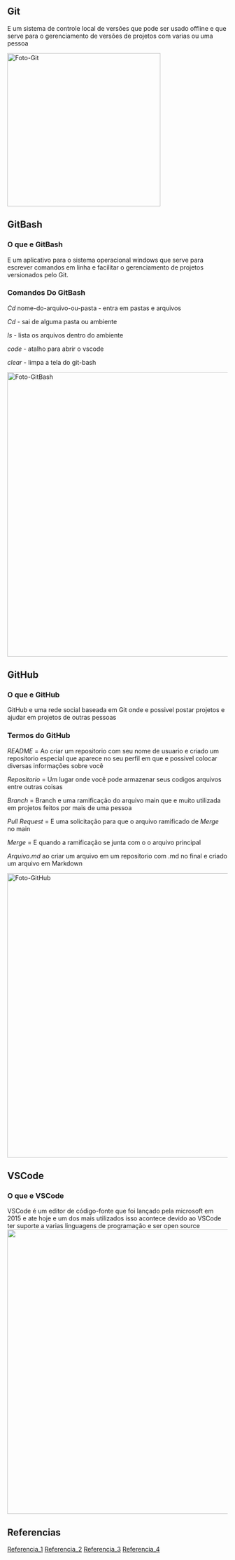 ## Git
E um sistema de controle local de versões que pode ser usado offline e que serve para o gerenciamento de versões de projetos com varias ou uma pessoa

<img src="https://github.com/Davi8002/AV1/assets/164496370/0a8016eb-01eb-4879-ad6d-2201d1720b9c" alt="Foto-Git" width="350px">


## GitBash

### O que e GitBash
E um aplicativo para o sistema operacional windows que serve para escrever comandos em linha e facilitar o gerenciamento de projetos versionados pelo Git.


### Comandos Do GitBash

*Cd* nome-do-arquivo-ou-pasta - entra em pastas e arquivos 

*Cd* - sai de alguma pasta ou ambiente

*ls* - lista os arquivos dentro do ambiente

*code* - atalho para abrir o vscode

*clear* - limpa a tela do git-bash

<img src="https://github.com/Davi8002/AV1/assets/164496370/5ab97d06-de84-4dc4-a712-1ab0d0bc63da" alt="Foto-GitBash" width="650px">


## GitHub

### O que e GitHub
GitHub e uma rede social baseada em Git onde e possivel postar projetos e ajudar em projetos de outras pessoas 

### Termos do GitHub

*README* = Ao criar um repositorio com seu nome de usuario e criado um repositorio especial que aparece no seu perfil em que e possivel colocar diversas informações sobre você

*Repositorio* = Um lugar onde você pode armazenar seus codigos arquivos entre outras coisas

*Branch* = Branch e uma ramificação do arquivo main que e muito utilizada em projetos feitos por mais de uma pessoa

*Pull Request* = E uma solicitação para que o arquivo ramificado de *Merge* no main

*Merge* = E quando a ramificação se junta com o o arquivo principal

*Arquivo.md* ao criar um arquivo em um repositorio com .md no final e criado um arquivo em Markdown

<img src="https://github.com/Davi8002/AV1/assets/164496370/365ffae7-1c54-42f6-8b29-a376fe227670" alt="Foto-GitHub" width="650px">


## VSCode

### O que e VSCode
VSCode é um editor de código-fonte que foi lançado pela microsoft em 2015 e ate hoje e um dos mais utilizados isso acontece devido ao VSCode ter suporte a varias linguagens de programação e ser open source
<img src="https://github.com/Davi8002/AV1/assets/164496370/1998c5f4-f695-45b0-a393-6240083b82d4" width="650px">

## Referencias 
[Referencia_1](https://www.dio.me/articles/principais-comandos-no-git-bash-voce-deve-saber)
[Referencia_2](https://www.dio.me/articles/qual-a-diferenca-entre-git-github-e-git-bash)
[Referencia_3](https://pt.wikipedia.org/wiki/Git)
[Referencia_4](https://www.remessaonline.com.br/blog/visual-studio-code-confira-as-principais-funcoes-da-ferramenta/)
